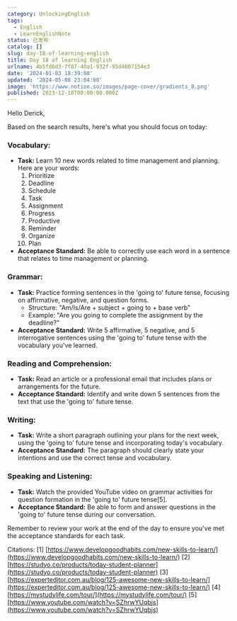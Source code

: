 ```yaml
---
category: UnlockingEnglish
tags:
  - English
  - LearnEnglishNote
status: 已发布
catalog: []
slug: day-18-of-learning-english
title: Day 18 of learning English
urlname: 4b5fd6d3-7f87-40a1-932f-95d4607154e3
date: '2024-01-03 18:39:00'
updated: '2024-05-08 23:04:00'
image: 'https://www.notion.so/images/page-cover/gradients_8.png'
published: 2023-12-18T08:00:00.000Z
---
```


Hello Derick,


Based on the search results, here's what you should focus on today:


### Vocabulary:

- **Task:** Learn 10 new words related to time management and planning. Here are your words:
	1. Prioritize
	2. Deadline
	3. Schedule
	4. Task
	5. Assignment
	6. Progress
	7. Productive
	8. Reminder
	9. Organize
	10. Plan
- **Acceptance Standard:** Be able to correctly use each word in a sentence that relates to time management or planning.

### Grammar:

- **Task:** Practice forming sentences in the 'going to' future tense, focusing on affirmative, negative, and question forms.
	- Structure: "Am/Is/Are + subject + going to + base verb"
	- Example: "Are you going to complete the assignment by the deadline?"
- **Acceptance Standard:** Write 5 affirmative, 5 negative, and 5 interrogative sentences using the 'going to' future tense with the vocabulary you've learned.

### Reading and Comprehension:

- **Task:** Read an article or a professional email that includes plans or arrangements for the future.
- **Acceptance Standard:** Identify and write down 5 sentences from the text that use the 'going to' future tense.

### Writing:

- **Task:** Write a short paragraph outlining your plans for the next week, using the 'going to' future tense and incorporating today's vocabulary.
- **Acceptance Standard:** The paragraph should clearly state your intentions and use the correct tense and vocabulary.

### Speaking and Listening:

- **Task:** Watch the provided YouTube video on grammar activities for question formation in the 'going to' future tense[5].
- **Acceptance Standard:** Be able to form and answer questions in the 'going to' future tense during our conversation.

Remember to review your work at the end of the day to ensure you've met the acceptance standards for each task.


Citations:
[1] [https://www.developgoodhabits.com/new-skills-to-learn/](https://www.developgoodhabits.com/new-skills-to-learn/)
[2] [https://studyo.co/products/today-student-planner](https://studyo.co/products/today-student-planner)
[3] [https://experteditor.com.au/blog/125-awesome-new-skills-to-learn/](https://experteditor.com.au/blog/125-awesome-new-skills-to-learn/)
[4] [https://mystudylife.com/tour/](https://mystudylife.com/tour/)
[5] [https://www.youtube.com/watch?v=SZhrwYUqbjs](https://www.youtube.com/watch?v=SZhrwYUqbjs)

